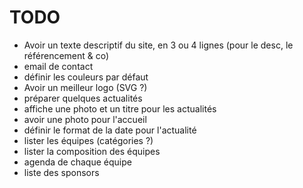 # TODO

- Avoir un texte descriptif du site, en 3 ou 4 lignes (pour le desc, le référencement & co)
- email de contact
- définir les couleurs par défaut
- Avoir un meilleur logo (SVG ?)
- préparer quelques actualités
- affiche une photo et un titre pour les actualités
- avoir une photo pour l'accueil
- définir le format de la date pour l'actualité
- lister les équipes (catégories ?)
- lister la composition des équipes
- agenda de chaque équipe
- liste des sponsors
